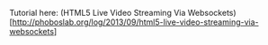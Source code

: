 Tutorial here: (HTML5 Live Video Streaming Via Websockets)[http://phoboslab.org/log/2013/09/html5-live-video-streaming-via-websockets]
